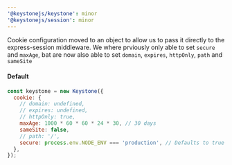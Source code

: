 ```yaml
---
'@keystonejs/keystone': minor
'@keystonejs/session': minor
---
```


Cookie configuration moved to an object to allow us to pass it directly to the express-session middleware. We where prviously only able to set `secure` and `maxAge`, bat are now also able to set `domain`, `expires`, `httpOnly`, `path` and `sameSite`

  #### Default

  ```javascript
  const keystone = new Keystone({
    cookie: {
      // domain: undefined,
      // expires: undefined,
      // httpOnly: true,
      maxAge: 1000 * 60 * 60 * 24 * 30, // 30 days
      sameSite: false,
      // path: '/',
      secure: process.env.NODE_ENV === 'production', // Defaults to true in production
    },
  });
  ```
